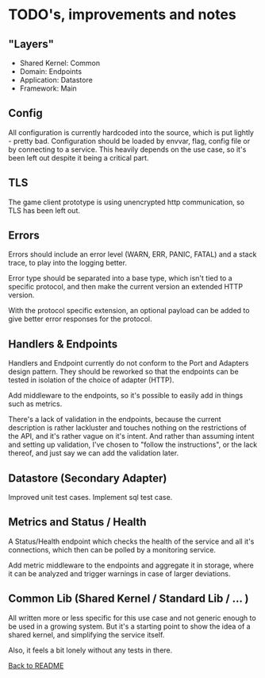 # TODO's, improvements and notes

## "Layers"

- Shared Kernel: Common
- Domain: Endpoints
- Application: Datastore
- Framework: Main

## Config

All configuration is currently hardcoded into the source, which is put lightly - pretty bad.
Configuration should be loaded by envvar, flag, config file or by connecting to a service. This heavily depends on the use case, so it's been left out despite it being a critical part.

## TLS

The game client prototype is using unencrypted http communication, so TLS has been left out.

## Errors

Errors should include an error level (WARN, ERR, PANIC, FATAL) and a stack trace, to play into the logging better.

Error type should be separated into a base type, which isn't tied to a specific protocol, and then make the current version an extended HTTP version.

With the protocol specific extension, an optional payload can be added to give better error responses for the protocol.

## Handlers & Endpoints

Handlers and Endpoint currently do not conform to the Port and Adapters design pattern.
They should be reworked so that the endpoints can be tested in isolation of the choice of adapter (HTTP).

Add middleware to the endpoints, so it's possible to easily add in things such as metrics.

There's a lack of validation in the endpoints, because the current description is rather lackluster and touches nothing on the restrictions of the API, and it's rather vague on it's intent. And rather than assuming intent and setting up validation, I've chosen to "follow the instructions", or the lack thereof, and just say we can add the validation later.

## Datastore (Secondary Adapter)

Improved unit test cases.
Implement sql test case.

## Metrics and Status / Health

A Status/Health endpoint which checks the health of the service and all it's connections, which then can be polled by a monitoring service.

Add metric middleware to the endpoints and aggregate it in storage, where it can be analyzed and trigger warnings in case of larger deviations.

## Common Lib (Shared Kernel / Standard Lib / ... )

All written more or less specific for this use case and not generic enough to be used in a growing system. But it's a starting point to show the idea of a shared kernel, and simplifying the service itself.

Also, it feels a bit lonely without any tests in there.

[Back to README](README.MD)
